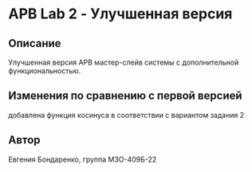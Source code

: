 # APB Lab 2 - Улучшенная версия

## Описание
Улучшенная версия APB мастер-слейв системы с дополнительной функциональностью.

## Изменения по сравнению с первой версией
добавлена функция косинуса в соответствии с вариантом задания 2

## Автор
Евгения Бондаренко, группа МЗО-409Б-22
